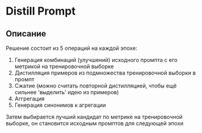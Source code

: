 # Distill Prompt

## Описание

Решение состоит из 5 операций на каждой эпохе:

1. Генерация комбинаций (улучшений) исходного промпта с его метрикой на тренировочной выборке
2. Дистилляция примеров из подмножества тренировочной выборки в промпт
3. Сжатие (можно считать повторной дистилляцией, чтобы ещё сильнее 'выделить' идею из примеров)
4. Аггрегация
5. Генерация синонимов к агрегации

Затем выбирается лучший кандидат по метрике на тренировочной выборке, он становится исходным промптов для следующей эпохи

